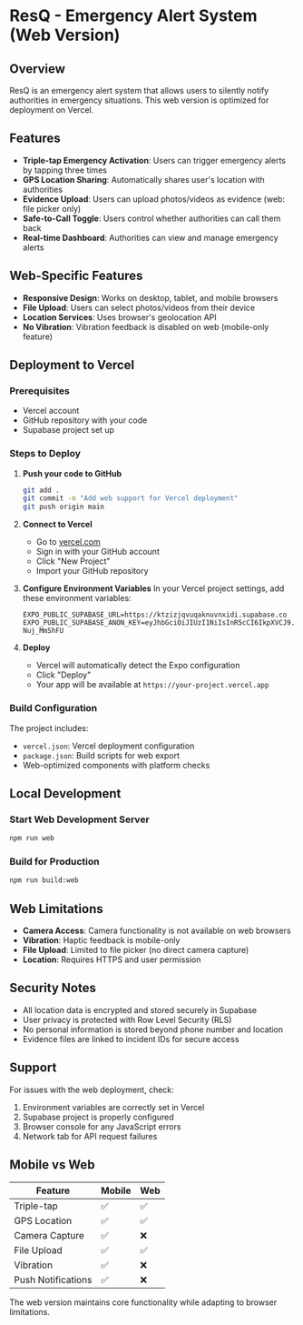 # ResQ - Emergency Alert System (Web Version)

## Overview
ResQ is an emergency alert system that allows users to silently notify authorities in emergency situations. This web version is optimized for deployment on Vercel.

## Features
- **Triple-tap Emergency Activation**: Users can trigger emergency alerts by tapping three times
- **GPS Location Sharing**: Automatically shares user's location with authorities
- **Evidence Upload**: Users can upload photos/videos as evidence (web: file picker only)
- **Safe-to-Call Toggle**: Users control whether authorities can call them back
- **Real-time Dashboard**: Authorities can view and manage emergency alerts

## Web-Specific Features
- **Responsive Design**: Works on desktop, tablet, and mobile browsers
- **File Upload**: Users can select photos/videos from their device
- **Location Services**: Uses browser's geolocation API
- **No Vibration**: Vibration feedback is disabled on web (mobile-only feature)

## Deployment to Vercel

### Prerequisites
- Vercel account
- GitHub repository with your code
- Supabase project set up

### Steps to Deploy

1. **Push your code to GitHub**
   ```bash
   git add .
   git commit -m "Add web support for Vercel deployment"
   git push origin main
   ```

2. **Connect to Vercel**
   - Go to [vercel.com](https://vercel.com)
   - Sign in with your GitHub account
   - Click "New Project"
   - Import your GitHub repository

3. **Configure Environment Variables**
   In your Vercel project settings, add these environment variables:
   ```
   EXPO_PUBLIC_SUPABASE_URL=https://ktzizjqvuqaknuvnxidi.supabase.co
   EXPO_PUBLIC_SUPABASE_ANON_KEY=eyJhbGciOiJIUzI1NiIsInR5cCI6IkpXVCJ9.eyJpc3MiOiJzdXBhYmFzZSIsInJlZiI6Imt0eml6anF2dXFha251dm54aWRpIiwicm9sZSI6ImFub24iLCJpYXQiOjE3NTUwMjM2ODAsImV4cCI6MjA3MDU5OTY4MH0.CXMG1YVq1BPERGviGN_N7ukuqGH4__sQ-Nuj_MmShFU
   ```

4. **Deploy**
   - Vercel will automatically detect the Expo configuration
   - Click "Deploy"
   - Your app will be available at `https://your-project.vercel.app`

### Build Configuration
The project includes:
- `vercel.json`: Vercel deployment configuration
- `package.json`: Build scripts for web export
- Web-optimized components with platform checks

## Local Development

### Start Web Development Server
```bash
npm run web
```

### Build for Production
```bash
npm run build:web
```

## Web Limitations
- **Camera Access**: Camera functionality is not available on web browsers
- **Vibration**: Haptic feedback is mobile-only
- **File Upload**: Limited to file picker (no direct camera capture)
- **Location**: Requires HTTPS and user permission

## Security Notes
- All location data is encrypted and stored securely in Supabase
- User privacy is protected with Row Level Security (RLS)
- No personal information is stored beyond phone number and location
- Evidence files are linked to incident IDs for secure access

## Support
For issues with the web deployment, check:
1. Environment variables are correctly set in Vercel
2. Supabase project is properly configured
3. Browser console for any JavaScript errors
4. Network tab for API request failures

## Mobile vs Web
| Feature | Mobile | Web |
|---------|--------|-----|
| Triple-tap | ✅ | ✅ |
| GPS Location | ✅ | ✅ |
| Camera Capture | ✅ | ❌ |
| File Upload | ✅ | ✅ |
| Vibration | ✅ | ❌ |
| Push Notifications | ✅ | ❌ |

The web version maintains core functionality while adapting to browser limitations.
